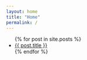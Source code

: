 ```yaml
---
layout: home
title: "Home"
permalink: /
---
```


<ul>
  {% for post in site.posts %}
    <li>
      <a href="{{ site.url | append: post.url }}">{{ post.title }}</a>
    </li>
  {% endfor %}
</ul>
